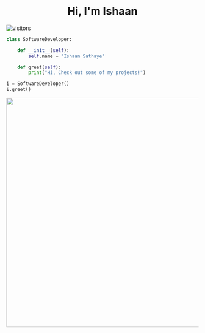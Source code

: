 <h1 align="center">Hi, I'm Ishaan</h1>

![visitors](https://visitor-badge.laobi.icu/badge?page_id=ishaansathaye.ishaansathaye)

```python
class SoftwareDeveloper:

    def __init__(self):
        self.name = "Ishaan Sathaye"

    def greet(self):
        print("Hi, Check out some of my projects!")

i = SoftwareDeveloper()
i.greet()
```

<p align="center">
    <img src = "http://github-readme-streak-stats.herokuapp.com?user=ishaansathaye&theme=Javascript-dark&hide_border=true&date_format=M%20j%5B%2C%20Y%5D)" width = 600>
</p>
